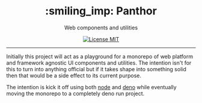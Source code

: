 <h1 align="center">:smiling_imp: Panthor</h1>

<p align="center">Web components and utilities</p>

<p align="center">
  <a href="https://opensource.org/licenses/MIT">
    <img src="https://img.shields.io/badge/license-MIT-rebeccapurple.svg?style=flat-square" alt="License MIT">
  </a>
</p>

<hr />

Initially this project will act as a playground for a monorepo of web platform and framework agnostic UI components and utilities. The intention isn't for this to turn into anything official but if it takes shape into something solid then that would be a side effect to its current purpose.

The intention is kick it off using both [node](https://nodejs.org/en/) and [deno](https://deno.land/) while eventually moving the monorepo to a completely deno run project.